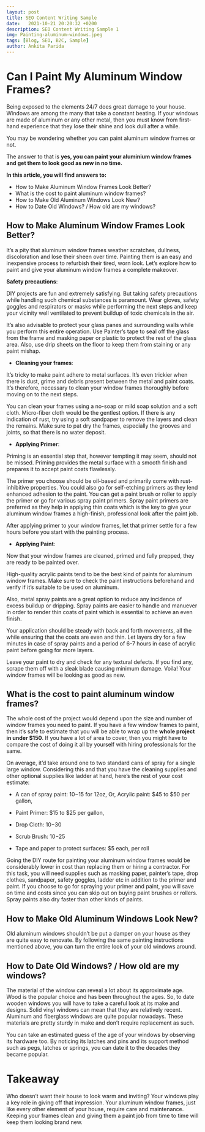 ```yaml
---
layout: post
title: SEO Content Writing Sample
date:   2021-10-21 20:20:32 +0200
description: SEO Content Writing Sample 1
img: Painting-aluminum-windows.jpeg
tags: [Blog, SEO, B2C, Sample]
author: Ankita Parida
---
```

# Can I Paint My Aluminum Window Frames?

Being exposed to the elements 24/7 does great damage to your house. Windows are among the many that take a constant beating. If your windows are made of aluminum or any other metal, then you must know from first-hand experience that they lose their shine and look dull after a while.

You may be wondering whether you can paint aluminum window frames or not.

The answer to that is **yes, you can paint your aluminium window frames and get them to look good as new in no time.**

**In this article, you will find answers to:**

-  How to Make Aluminum Window Frames Look Better?
-  What is the cost to paint aluminum window frames?
-  How to Make Old Aluminum Windows Look New?
-  How to Date Old Windows? / How old are my windows?
    
## How to Make Aluminum Window Frames Look Better?

It’s a pity that aluminum window frames weather scratches, dullness, discoloration and lose their sheen over time. Painting them is an easy and inexpensive process to refurbish their tired, worn look. Let’s explore how to paint and give your aluminum window frames a complete makeover.

  

**Safety precautions**:

DIY projects are fun and extremely satisfying. But taking safety precautions while handling such chemical substances is paramount. Wear gloves, safety goggles and respirators or masks while performing the next steps and keep your vicinity well ventilated to prevent buildup of toxic chemicals in the air.

It’s also advisable to protect your glass panes and surrounding walls while you perform this entire operation. Use Painter’s tape to seal off the glass from the frame and masking paper or plastic to protect the rest of the glass area. Also, use drip sheets on the floor to keep them from staining or any paint mishap.

  

   * **Cleaning your frames**:
    
It’s tricky to make paint adhere to metal surfaces. It’s even trickier when there is dust, grime and debris present between the metal and paint coats. It’s therefore, necessary to clean your window frames thoroughly before moving on to the next steps.

You can clean your frames using a no-soap or mild soap solution and a soft cloth. Micro-fiber cloth would be the gentlest option. If there is any indication of rust, try using a soft sandpaper to remove the layers and clean the remains. Make sure to pat dry the frames, especially the grooves and joints, so that there is no water deposit.

   * **Applying Primer**:
    
Priming is an essential step that, however tempting it may seem, should not be missed. Priming provides the metal surface with a smooth finish and prepares it to accept paint coats flawlessly.

The primer you choose should be oil-based and primarily come with rust-inhibitive properties. You could also go for self-etching primers as they lend enhanced adhesion to the paint. You can get a paint brush or roller to apply the primer or go for various spray paint primers. Spray paint primers are preferred as they help in applying thin coats which is the key to give your aluminum window frames a high-finish, professional look after the paint job.

After applying primer to your window frames, let that primer settle for a few hours before you start with the painting process.

* **Applying Paint**:
    

Now that your window frames are cleaned, primed and fully prepped, they are ready to be painted over.

High-quality acrylic paints tend to be the best kind of paints for aluminum window frames. Make sure to check the paint instructions beforehand and verify if it’s suitable to be used on aluminum.

Also, metal spray paints are a great option to reduce any incidence of excess buildup or dripping. Spray paints are easier to handle and manuever in order to render thin coats of paint which is essential to achieve an even finish.

Your application should be steady with back and forth movements, all the while ensuring that the coats are even and thin. Let layers dry for a few minutes in case of spray paints and a period of 6-7 hours in case of acrylic paint before going for more layers.

Leave your paint to dry and check for any textural defects. If you find any, scrape them off with a sleak blade causing minimum damage. Voila! Your window frames will be looking as good as new.

  

## What is the cost to paint aluminum window frames?

The whole cost of the project would depend upon the size and number of window frames you need to paint. If you have a few window frames to paint, then it’s safe to estimate that you will be able to wrap up the **whole project in under $150**. If you have a lot of area to cover, then you might have to compare the cost of doing it all by yourself with hiring professionals for the same.

On average, it’d take around one to two standard cans of spray for a single large window. Considering this and that you have the cleaning supplies and other optional supplies like ladder at hand, here’s the rest of your cost estimate:

-   A can of spray paint: $10-$15 for 12oz,
    Or, Acrylic paint: $45 to $50 per gallon,

-   Paint Primer: $15 to $25 per gallon,
    
-   Drop Cloth: $10-$30
    
-   Scrub Brush: $10-$25
    
-   Tape and paper to protect surfaces: $5 each, per roll

Going the DIY route for painting your aluminum window frames would be considerably lower in cost than replacing them or hiring a contractor. For this task, you will need supplies such as masking paper, painter’s tape, drop clothes, sandpaper, safety goggles, ladder etc in addition to the primer and paint. If you choose to go for spraying your primer and paint, you will save on time and costs since you can skip out on buying paint brushes or rollers. Spray paints also dry faster than other kinds of paints.

  
## How to Make Old Aluminum Windows Look New?

Old aluminum windows shouldn’t be put a damper on your house as they are quite easy to renovate. By following the same painting instructions mentioned above, you can turn the entire look of your old windows around.


## How to Date Old Windows? / How old are my windows?

The material of the window can reveal a lot about its approximate age. Wood is the popular choice and has been throughout the ages. So, to date wooden windows you will have to take a careful look at its make and designs. Solid vinyl windows can mean that they are relatively recent. Aluminum and fiberglass windows are quite popular nowadays. These materials are pretty sturdy in make and don’t require replacement as such.

You can take an estimated guess of the age of your windows by observing its hardware too. By noticing its latches and pins and its support method such as pegs, latches or springs, you can date it to the decades they became popular.

# Takeaway

Who doesn’t want their house to look warm and inviting? Your windows play a key role in giving off that impression. Your aluminum window frames, just like every other element of your house, require care and maintenance. Keeping your frames clean and giving them a paint job from time to time will keep them looking brand new.